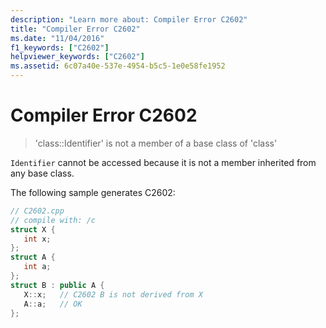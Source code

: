 ```yaml
---
description: "Learn more about: Compiler Error C2602"
title: "Compiler Error C2602"
ms.date: "11/04/2016"
f1_keywords: ["C2602"]
helpviewer_keywords: ["C2602"]
ms.assetid: 6c07a40e-537e-4954-b5c5-1e0e58fe1952
---
```

# Compiler Error C2602

> 'class::Identifier' is not a member of a base class of 'class'

`Identifier` cannot be accessed because it is not a member inherited from any base class.

The following sample generates C2602:

```cpp
// C2602.cpp
// compile with: /c
struct X {
   int x;
};
struct A {
   int a;
};
struct B : public A {
   X::x;   // C2602 B is not derived from X
   A::a;   // OK
};
```
